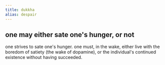 ```yaml
---
title: dukkha
alias: despair
---
```

## one may either sate one's hunger, or not
one strives to sate one's hunger.
one must, in the wake, either live with the boredom of satiety (the wake of dopamine), or the individual's continued existence without having succeeded.
